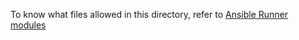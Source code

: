 To know what files allowed in this directory, refer to [Ansible Runner modules](https://ansible-runner.readthedocs.io/en/latest/intro.html#modules)